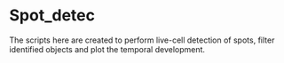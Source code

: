 <h1>Spot_detec</h1>

The scripts here are created to perform live-cell detection of spots, filter identified objects and plot the temporal development.
